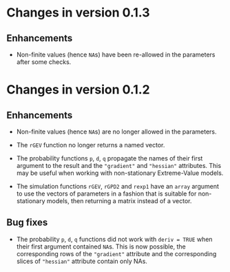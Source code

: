 # Changes in version 0.1.3

## Enhancements

- Non-finite values (hence `NA`s) have been re-allowed in the
  parameters after some checks.
  
  
# Changes in version 0.1.2

## Enhancements

- Non-finite values (hence `NA`s) are no longer allowed in the
  parameters.
	
- The `rGEV` function no longer returns a named vector.

- The probability functions `p`, `d`, `q` propagate the names of their
  first argument to the result and the `"gradient"` and `"hessian"`
  attributes. This may be useful when working with non-stationary
  Extreme-Value models.
  
- The simulation functions `rGEV`, `rGPD2` and `rexp1` have an `array`
  argument to use the vectors of parameters in a fashion that is
  suitable for non-stationary models, then returning a matrix instead
  of a vector.
  
	
## Bug fixes

- The probability `p`, `d`, `q` functions did not work with `deriv =
  TRUE` when their first argument contained `NA`s. This is now
  possible, the corresponding rows of the `"gradient"` attribute and
  the corresponding slices of `"hessian"` attribute contain only NAs.
